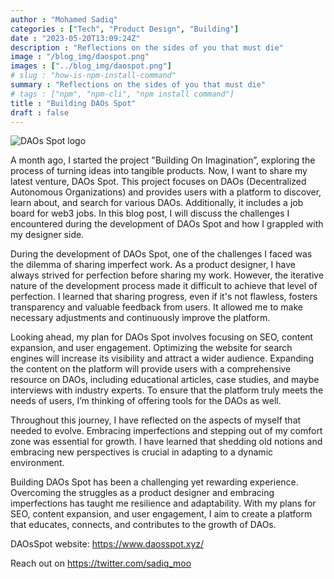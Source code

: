 ```yaml
---
author : "Mohamed Sadiq"
categories : ["Tech", "Product Design", "Building"]
date : "2023-05-20T13:09:24Z"
description : "Reflections on the sides of you that must die"
image : "/blog_img/daospot.png"
images : ["../blog_img/daospot.png"]
# slug : "how-is-npm-install-command"
summary : "Reflections on the sides of you that must die"
# tags : ["npm", "npm-cli", "npm install command"]
title : "Building DAOs Spot"
draft : false
---
```

![DAOs Spot logo](../blog_img/daospot.png)



A month ago, I started the project "Building On Imagination”, exploring the process of turning ideas into tangible products. Now, I want to share my latest venture, DAOs Spot. This project focuses on DAOs (Decentralized Autonomous Organizations) and provides users with a platform to discover, learn about, and search for various DAOs. Additionally, it includes a job board for web3 jobs. In this blog post, I will discuss the challenges I encountered during the development of DAOs Spot and how I grappled with my designer side.

During the development of DAOs Spot, one of the challenges I faced was the dilemma of sharing imperfect work. As a product designer, I have always strived for perfection before sharing my work. However, the iterative nature of the development process made it difficult to achieve that level of perfection. I learned that sharing progress, even if it's not flawless, fosters transparency and valuable feedback from users. It allowed me to make necessary adjustments and continuously improve the platform.

Looking ahead, my plan for DAOs Spot involves focusing on SEO, content expansion, and user engagement. Optimizing the website for search engines will increase its visibility and attract a wider audience. Expanding the content on the platform will provide users with a comprehensive resource on DAOs, including educational articles, case studies, and maybe interviews with industry experts. To ensure that the platform truly meets the needs of users, I’m thinking of offering tools for the DAOs as well.

Throughout this journey, I have reflected on the aspects of myself that needed to evolve. Embracing imperfections and stepping out of my comfort zone was essential for growth. I have learned that shedding old notions and embracing new perspectives is crucial in adapting to a dynamic environment.

Building DAOs Spot has been a challenging yet rewarding experience. Overcoming the struggles as a product designer and embracing imperfections has taught me resilience and adaptability. With my plans for SEO, content expansion, and user engagement, I aim to create a platform that educates, connects, and contributes to the growth of DAOs.

DAOsSpot website: https://www.daosspot.xyz/

Reach out on https://twitter.com/sadiq_moo
